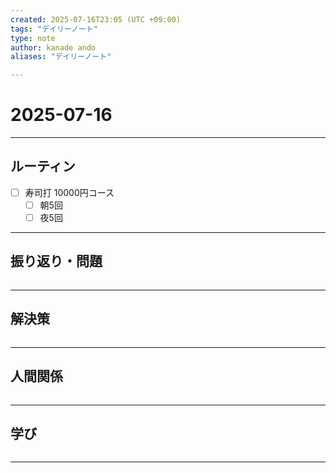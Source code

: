 ```yaml
---
created: 2025-07-16T23:05 (UTC +09:00)
tags: "デイリーノート"
type: note
author: kanade ando
aliases: "デイリーノート"

---
```


# 2025-07-16
---
## ルーティン
- [ ] 寿司打 10000円コース
	- [ ] 朝5回
	- [ ] 夜5回
---
## 振り返り・問題
```plain text

```
---
## 解決策
```plain text

```
---
## 人間関係
```plain text

```
---
## 学び
```plain text

```
---

